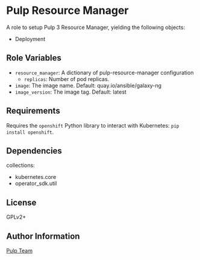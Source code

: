 Pulp Resource Manager
=====================

A role to setup Pulp 3 Resource Manager, yielding the following objects:

* Deployment

Role Variables
--------------

* `resource_manager`: A dictionary of pulp-resource-manager configuration
    * `replicas`: Number of pod replicas.
* `image`: The image name. Default: quay.io/ansible/galaxy-ng
* `image_version`: The image tag. Default: latest

Requirements
------------

Requires the `openshift` Python library to interact with Kubernetes: `pip install openshift`.

Dependencies
------------

collections:

  - kubernetes.core
  - operator_sdk.util

License
-------

GPLv2+

Author Information
------------------

[Pulp Team](https://pulpproject.org/)
